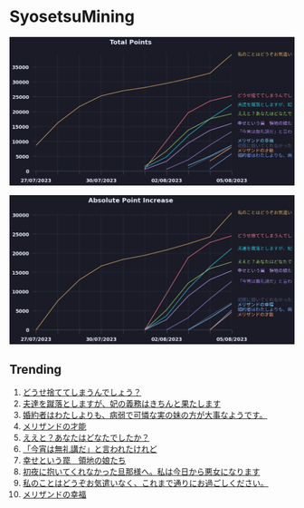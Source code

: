 # SyosetsuMining


![](https://raw.githubusercontent.com/exc4l/SyosetsuMining/main/plots/point_trend.png)

![](https://raw.githubusercontent.com/exc4l/SyosetsuMining/main/plots/point_increase.png)


## Trending

1. [どうせ捨ててしまうんでしょう？](https://ncode.syosetu.com/n7141ii/)
2. [夫達を蹴落としますが、妃の義務はきちんと果たします](https://ncode.syosetu.com/n4980id/)
3. [婚約者はわたしよりも、病弱で可憐な実の妹の方が大事なようです。](https://ncode.syosetu.com/n7850ii/)
4. [メリザンドの才能](https://ncode.syosetu.com/n7948ii/)
5. [ええと？あなたはどなたでしたか？](https://ncode.syosetu.com/n6264ii/)
6. [「今宵は無礼講だ」と言われたけれど](https://ncode.syosetu.com/n7152ii/)
7. [幸せという罠　領地の娘たち](https://ncode.syosetu.com/n7139ii/)
8. [初夜に抱いてくれなかった旦那様へ。私は今日から悪女になります](https://ncode.syosetu.com/n7699ii/)
9. [私のことはどうぞお気遣いなく、これまで通りにお過ごしください。](https://ncode.syosetu.com/n3001ii/)
10. [メリザンドの幸福](https://ncode.syosetu.com/n7743ii/)

